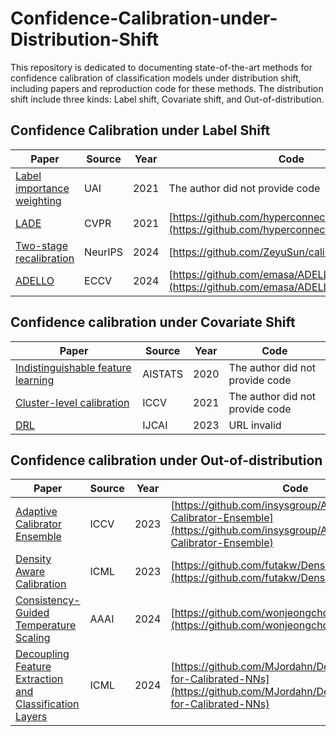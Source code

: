 # Confidence-Calibration-under-Distribution-Shift
This repository is dedicated to documenting state-of-the-art methods for confidence calibration of classification models under distribution shift, including papers and reproduction code for these methods. The distribution shift include three kinds: Label shift, Covariate shift, and Out-of-distribution.
## Confidence Calibration under Label Shift
| Paper | Source | Year| Code|
|-------|-------|-------|-------|
| [Label importance weighting](https://proceedings.mlr.press/v161/podkopaev21a.html)| UAI|2021|The author did not provide code|
| [LADE](https://openaccess.thecvf.com/content/CVPR2021/html/Hong_Disentangling_Label_Distribution_for_Long-Tailed_Visual_Recognition_CVPR_2021_paper.html)| CVPR|2021|[https://github.com/hyperconnect/LADE](https://github.com/hyperconnect/LADE)|
|[Two-stage recalibration](https://proceedings.neurips.cc/paper_files/paper/2023/hash/dbd6b295535e44f2b8ec0c3f1da7c509-Abstract-Conference.html)| NeurIPS | 2024 |[https://github.com/ZeyuSun/calibration_label_shift] |
| [ADELLO](https://arxiv.org/abs/2306.04621) | ECCV | 2024 |[https://github.com/emasa/ADELLO-LTSSL](https://github.com/emasa/ADELLO-LTSSL) |
## Confidence calibration under Covariate Shift
| Paper | Source | Year| Code|
|-------|-------|-------|-------|
| [Indistinguishable feature learning](https://proceedings.mlr.press/v108/park20b.html)| AISTATS|2020|The author did not provide code|
| [Cluster-level calibration](https://openaccess.thecvf.com/content/ICCV2021/html/Gong_Confidence_Calibration_for_Domain_Generalization_Under_Covariate_Shift_ICCV_2021_paper.html)| ICCV|2021|The author did not provide code|
| [DRL](https://dl.acm.org/doi/abs/10.24963/ijcai.2023/162)| IJCAI|2023|URL invalid|

## Confidence calibration under Out-of-distribution
| Paper | Source | Year| Code|
|-------|-------|-------|-------|
| [Adaptive Calibrator Ensemble](https://openaccess.thecvf.com/content/ICCV2023/html/Zou_Adaptive_Calibrator_Ensemble_Navigating_Test_Set_Difficulty_in_Out-of-Distribution_Scenarios_ICCV_2023_paper.html)| ICCV|2023|[https://github.com/insysgroup/Adaptive-Calibrator-Ensemble](https://github.com/insysgroup/Adaptive-Calibrator-Ensemble)|
| [Density Aware Calibration](https://proceedings.mlr.press/v202/tomani23a.html)| ICML|2023|[https://github.com/futakw/DensityAwareCalibration](https://github.com/futakw/DensityAwareCalibration)|
| [Consistency-Guided Temperature Scaling](https://ojs.aaai.org/index.php/AAAI/article/view/29041)| AAAI|2024|[https://github.com/wonjeongchoi/CTS](https://github.com/wonjeongchoi/CTS)|
| [Decoupling Feature Extraction and Classification Layers](https://openreview.net/forum?id=F2Tegvyqlo)| ICML|2024|[https://github.com/MJordahn/Decoupled-Layers-for-Calibrated-NNs](https://github.com/MJordahn/Decoupled-Layers-for-Calibrated-NNs)|


